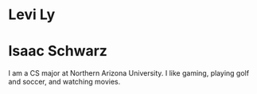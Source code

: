 # Levi Ly
# Isaac Schwarz
I am a CS major at Northern Arizona University.  I like gaming, playing golf and soccer, and watching movies.
